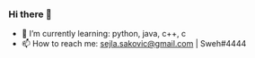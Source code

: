 ### Hi there 👋

- 🌱 I’m currently learning: python, java, c++, c 
- 📫 How to reach me: sejla.sakovic@gmail.com | Sweh#4444
